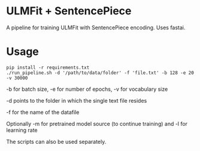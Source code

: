 # ULMFit + SentencePiece

A pipeline for training ULMFit with SentencePiece encoding.
Uses fastai.

# Usage

    pip install -r requirements.txt
    ./run_pipeline.sh -d '/path/to/data/folder' -f 'file.txt' -b 128 -e 20 -v 30000

-b for batch size, -e for number of epochs, -v for vocabulary size

-d points to the folder in which the single text file resides

-f for the name of the datafile

Optionally -m for pretrained model source (to continue training) and -l for learning rate

The scripts can also be used separately.

